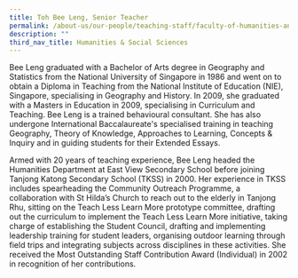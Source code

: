 ```yaml
---
title: Toh Bee Leng, Senior Teacher
permalink: /about-us/our-people/teaching-staff/faculty-of-humanities-and-social-sciences/toh-bee-leng/
description: ""
third_nav_title: Humanities & Social Sciences
---
```





Bee Leng graduated with a Bachelor of Arts degree in Geography and Statistics from the National University of Singapore in 1986 and went on to obtain a Diploma in Teaching from the National Institute of Education (NIE), Singapore, specialising in Geography and History. In 2009, she graduated with a Masters in Education in 2009, specialising in Curriculum and Teaching. Bee Leng is a trained behavioural consultant. She has also undergone International Baccalaureate's specialised training in teaching Geography, Theory of Knowledge, Approaches to Learning, Concepts & Inquiry and in guiding students for their Extended Essays.

  

Armed with 20 years of teaching experience, Bee Leng headed the Humanities Department at East View Secondary School before joining Tanjong Katong Secondary School (TKSS) in 2000. Her experience in TKSS includes spearheading the Community Outreach Programme, a collaboration with St Hilda’s Church to reach out to the elderly in Tanjong Rhu, sitting on the Teach Less Learn More prototype committee, drafting out the curriculum to implement the Teach Less Learn More initiative, taking charge of establishing the Student Council, drafting and implementing leadership training for student leaders, organising outdoor learning through field trips and integrating subjects across disciplines in these activities. She received the Most Outstanding Staff Contribution Award (Individual) in 2002 in recognition of her contributions.